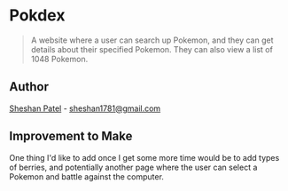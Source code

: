 # Pokdex
> A website where a user can search up Pokemon, and they can get details about their specified Pokemon. They can also view a list of 1048 Pokemon.      

## Author
[Sheshan Patel](https://www.linkedin.com/in/sheshan-patel/) - sheshan1781@gmail.com


## Improvement to Make

One thing I'd like to add once I get some more time would be to add types of berries, and potentially another page where the user can select a Pokemon and battle against the computer.
